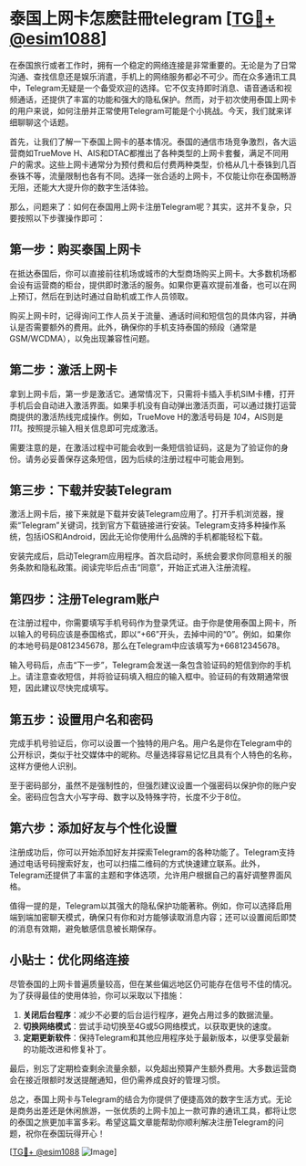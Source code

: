 # 泰国上网卡怎麽註冊telegram [[TG💪+ @esim1088](https://t.me/s/esim1088)]

在泰国旅行或者工作时，拥有一个稳定的网络连接是非常重要的。无论是为了日常沟通、查找信息还是娱乐消遣，手机上的网络服务都必不可少。而在众多通讯工具中，Telegram无疑是一个备受欢迎的选择。它不仅支持即时消息、语音通话和视频通话，还提供了丰富的功能和强大的隐私保护。然而，对于初次使用泰国上网卡的用户来说，如何注册并正常使用Telegram可能是个小挑战。今天，我们就来详细聊聊这个话题。

首先，让我们了解一下泰国上网卡的基本情况。泰国的通信市场竞争激烈，各大运营商如TrueMove H、AIS和DTAC都推出了各种类型的上网卡套餐，满足不同用户的需求。这些上网卡通常分为预付费和后付费两种类型，价格从几十泰铢到几百泰铢不等，流量限制也各有不同。选择一张合适的上网卡，不仅能让你在泰国畅游无阻，还能大大提升你的数字生活体验。

那么，问题来了：如何在泰国用上网卡注册Telegram呢？其实，这并不复杂，只要按照以下步骤操作即可：

## 第一步：购买泰国上网卡

在抵达泰国后，你可以直接前往机场或城市的大型商场购买上网卡。大多数机场都会设有运营商的柜台，提供即时激活的服务。如果你更喜欢提前准备，也可以在网上预订，然后在到达时通过自助机或工作人员领取。

购买上网卡时，记得询问工作人员关于流量、通话时间和短信包的具体内容，并确认是否需要额外的费用。此外，确保你的手机支持泰国的频段（通常是GSM/WCDMA），以免出现兼容性问题。

## 第二步：激活上网卡

拿到上网卡后，第一步是激活它。通常情况下，只需将卡插入手机SIM卡槽，打开手机后会自动进入激活界面。如果手机没有自动弹出激活页面，可以通过拨打运营商提供的激活热线完成操作。例如，TrueMove H的激活号码是 *104*，AIS则是 *111*。按照提示输入相关信息即可完成激活。

需要注意的是，在激活过程中可能会收到一条短信验证码，这是为了验证你的身份。请务必妥善保存这条短信，因为后续的注册过程中可能会用到。

## 第三步：下载并安装Telegram

激活上网卡后，接下来就是下载并安装Telegram应用了。打开手机浏览器，搜索“Telegram”关键词，找到官方下载链接进行安装。Telegram支持多种操作系统，包括iOS和Android，因此无论你使用什么品牌的手机都能轻松下载。

安装完成后，启动Telegram应用程序。首次启动时，系统会要求你同意相关的服务条款和隐私政策。阅读完毕后点击“同意”，开始正式进入注册流程。

## 第四步：注册Telegram账户

在注册过程中，你需要填写手机号码作为登录凭证。由于你是使用泰国上网卡，所以输入的号码应该是泰国格式，即以“+66”开头，去掉中间的“0”。例如，如果你的本地号码是0812345678，那么在Telegram中应该填写为+66812345678。

输入号码后，点击“下一步”，Telegram会发送一条包含验证码的短信到你的手机上。请注意查收短信，并将验证码填入相应的输入框中。验证码的有效期通常很短，因此建议尽快完成填写。

## 第五步：设置用户名和密码

完成手机号验证后，你可以设置一个独特的用户名。用户名是你在Telegram中的公开标识，类似于社交媒体中的昵称。尽量选择容易记忆且具有个人特色的名称，这样方便他人识别。

至于密码部分，虽然不是强制性的，但强烈建议设置一个强密码以保护你的账户安全。密码应包含大小写字母、数字以及特殊字符，长度不少于8位。

## 第六步：添加好友与个性化设置

注册成功后，你可以开始添加好友并探索Telegram的各种功能了。Telegram支持通过电话号码搜索好友，也可以扫描二维码的方式快速建立联系。此外，Telegram还提供了丰富的主题和字体选项，允许用户根据自己的喜好调整界面风格。

值得一提的是，Telegram以其强大的隐私保护功能著称。例如，你可以选择启用端到端加密聊天模式，确保只有你和对方能够读取消息内容；还可以设置阅后即焚的消息有效期，避免敏感信息被长期保存。

## 小贴士：优化网络连接

尽管泰国的上网卡普遍质量较高，但在某些偏远地区仍可能存在信号不佳的情况。为了获得最佳的使用体验，你可以采取以下措施：

1. **关闭后台程序**：减少不必要的后台运行程序，避免占用过多的数据流量。
2. **切换网络模式**：尝试手动切换至4G或5G网络模式，以获取更快的速度。
3. **定期更新软件**：保持Telegram和其他应用程序处于最新版本，以便享受最新的功能改进和修复补丁。

最后，别忘了定期检查剩余流量余额，以免超出预算产生额外费用。大多数运营商会在接近限额时发送提醒通知，但仍需养成良好的管理习惯。

总之，泰国上网卡与Telegram的结合为你提供了便捷高效的数字生活方式。无论是商务出差还是休闲旅游，一张优质的上网卡加上一款可靠的通讯工具，都将让您的泰国之旅更加丰富多彩。希望这篇文章能帮助你顺利解决注册Telegram的问题，祝你在泰国玩得开心！

[[TG💪+ @esim1088](https://t.me/s/esim1088) ![Image](https://i.postimg.cc/4NQfJmqS/Snipaste-2025-05-13-00-14-12.png)]